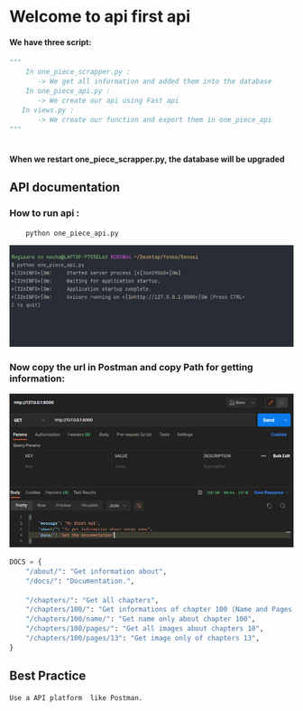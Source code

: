 # Welcome to api first api
####  We have three script:
```python
"""
    In one_piece_scrapper.py :
       -> We get all information and added them into the database
    In one_piece_api.py :
       -> We create our api using Fast api
   In views.py :
       -> We create our function and export them in one_piece_api     
"""
     
```
#### When we restart one_piece_scrapper.py, the database will be upgraded 

## API documentation

### How to run api :
```
    python one_piece_api.py
```

![alt text](images/running.png)

### Now copy the url in Postman and copy Path for getting information:

![alt text](images/interface.png)


````python
DOCS = {
    "/about/": "Get information about",
    "/docs/": "Documentation.",
    
    "/chapters/": "Get all chapters",
    "/chapters/100/": "Get informations of chapter 100 (Name and Pages)",
    "/chapters/100/name/": "Get name only about chapter 100",
    "/chapters/100/pages/": "Get all images about chapters 10",
    "/chapters/100/pages/13": "Get image only of chapters 13",
}

````

## Best Practice
    Use a API platform  like Postman.